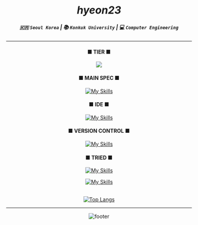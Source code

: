 # <div align="center"><b>_hyeon23_</b><br></div>
##### <div align="center">:kr: `Seoul Korea` | :books: `Konkuk University` |  :computer: `Computer Engineering`</br></div>

<div align="center">
  
<!-- #### ■ NOTION ■
<b>#click here</b><br>
[![Notion](https://img.shields.io/badge/Notion-%23000000.svg?style=for-the-badge&logo=notion&logoColor=white)](https://versed-pigment-371.notion.site/4519d0be407f45c892bdd938c6c9a611?pvs=4)<br> -->

***

#### ■ TIER ■
<!--[![Solved.ac프로필](http://mazassumnida.wtf/api/mini/generate_badge?boj=urim2270)](https://solved.ac/urim2270/)</br>-->
<!--[![Solved.ac Profile](http://mazassumnida.wtf/api/v2/generate_badge?boj=urim2270)](https://solved.ac/urim2270/)</br>-->
<a target="_blank" href="https://solved.ac/profile/urim2270"><img src="https://github-readme-solvedac-hyp3rflow.vercel.app/api/?handle=urim2270"></a>

#### ■ MAIN SPEC ■
[![My Skills](https://skillicons.dev/icons?i=unity,cs,cpp,c)](https://skillicons.dev)<br>

#### ■ IDE ■<br>
[![My Skills](https://skillicons.dev/icons?i=visualstudio,vscode,idea)](https://skillicons.dev)<br>

#### ■ VERSION CONTROL ■<br>
[![My Skills](https://skillicons.dev/icons?i=github,git)](https://skillicons.dev)<br>

#### ■ TRIED ■<br>
[![My Skills](https://skillicons.dev/icons?i=html,css,js,py,java,linux)](https://skillicons.dev)

[![My Skills](https://skillicons.dev/icons?i=lua,kotlin,androidstudio,firebase,postman)](https://skillicons.dev)<br><br>

[![Top Langs](https://github-readme-stats.vercel.app/api/top-langs/?username=zlaepek&layout=compact)](https://github.com/hyeon23/github-readme-stats)

***

![footer](https://capsule-render.vercel.app/api?type=waving&color=2E8B57&height=200&section=footer)
</box>
</div>
